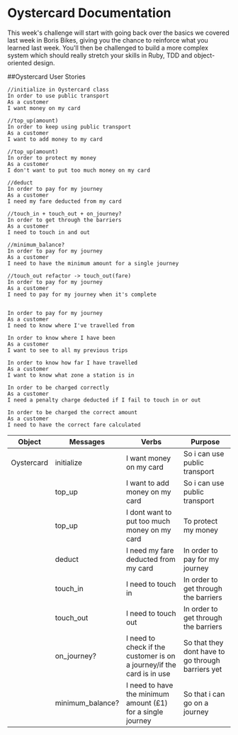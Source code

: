 # Oystercard Documentation

This week's challenge will start with going back over the basics we covered last week in Boris Bikes, giving you the chance to reinforce what you learned last week. You'll then be challenged to build a more complex system which should really stretch your skills in Ruby, TDD and object-oriented design.

##Oystercard User Stories

```
//initialize in Oystercard class
In order to use public transport
As a customer
I want money on my card

//top_up(amount)
In order to keep using public transport
As a customer
I want to add money to my card

//top_up(amount)
In order to protect my money
As a customer
I don't want to put too much money on my card

//deduct
In order to pay for my journey
As a customer
I need my fare deducted from my card

//touch_in + touch_out + on_journey?
In order to get through the barriers
As a customer
I need to touch in and out

//minimum_balance?
In order to pay for my journey
As a customer
I need to have the minimum amount for a single journey

//touch_out refactor -> touch_out(fare)
In order to pay for my journey
As a customer
I need to pay for my journey when it's complete


In order to pay for my journey
As a customer
I need to know where I've travelled from

In order to know where I have been
As a customer
I want to see to all my previous trips

In order to know how far I have travelled
As a customer
I want to know what zone a station is in

In order to be charged correctly
As a customer
I need a penalty charge deducted if I fail to touch in or out

In order to be charged the correct amount
As a customer
I need to have the correct fare calculated

```

| Object | Messages | Verbs | Purpose
| --- | --- | --- | --- |
| Oystercard | initialize | I want money on my card | So i can use public transport 
| | top_up | I want to add money on my card | So i can use public transport
| | top_up | I dont want to put too much money on my card | To protect my money
| | deduct | I need my fare deducted from my card | In order to pay for my journey
| | touch_in | I need to touch in | In order to get through the barriers 
| | touch_out | I need to touch out | In order to get through the barriers
| | on_journey? | I need to check if the customer is on a journey/if the card is in use | So that they dont have to go through barriers yet
| | minimum_balance? | I need to have the minimum amount (£1) for a single journey | So that i can go on a journey
